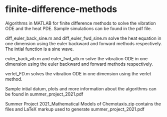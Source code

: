 # finite-difference-methods
Algorithms in MATLAB for finite difference methods to solve the vibration ODE and the heat PDE. Sample simulations can be found in the pdf file. 

diff_euler_back_sine.m and diff_euler_fwd_sine.m solve the heat equation in one dimension using the euler backward and forward methods respectively. The intial function is a sine wave.


euler_back_vib.m and euler_fwd_vib.m solve the vibration ODE in one dimension using the euler backward and forward methods respectively. 


verlet_FD.m solves the vibration ODE in one dimension using the verlet method.

Sample intial datum, plots and more information about the algorithms can be found in summer_project_2021.pdf


Summer Project 2021_Mathematical Models of Chemotaxis.zip contains the files and LaTeX markup used to generate summer_project_2021.pdf


